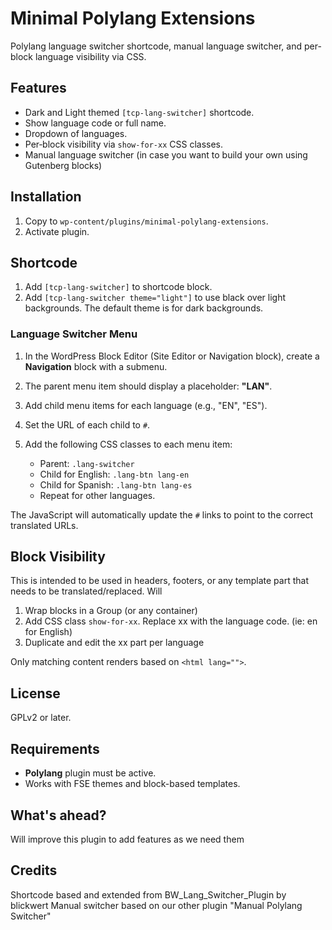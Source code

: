 # Minimal Polylang Extensions
Polylang language switcher shortcode, manual language switcher, and per-block language visibility via CSS.

## Features

- Dark and Light themed `[tcp-lang-switcher]` shortcode.
- Show language code or full name.
- Dropdown of languages.
- Per‐block visibility via `show-for-xx` CSS classes.
- Manual language switcher (in case you want to build your own using Gutenberg blocks)


## Installation

1. Copy to `wp-content/plugins/minimal-polylang-extensions`.
2. Activate plugin.


## Shortcode

1. Add `[tcp-lang-switcher]` to shortcode block.
2. Add `[tcp-lang-switcher theme="light"]` to use black over light backgrounds. The default theme is for dark backgrounds.

### Language Switcher Menu

1. In the WordPress Block Editor (Site Editor or Navigation block), create a **Navigation** block with a submenu.
2. The parent menu item should display a placeholder: **"LAN"**.
3. Add child menu items for each language (e.g., "EN", "ES").
4. Set the URL of each child to `#`.
5. Add the following CSS classes to each menu item:

   - Parent: `.lang-switcher`
   - Child for English: `.lang-btn lang-en`
   - Child for Spanish: `.lang-btn lang-es`
   - Repeat for other languages.

The JavaScript will automatically update the `#` links to point to the correct translated URLs.


## Block Visibility

This is intended to be used in headers, footers, or any template part that needs to be translated/replaced. Will

1. Wrap blocks in a Group (or any container)
2. Add CSS class `show-for-xx`. Replace xx with the language code. (ie: en for English)
3. Duplicate and edit the xx part per language

Only matching content renders based on `<html lang="">`.


## License

GPLv2 or later.


## Requirements

- **Polylang** plugin must be active.
- Works with FSE themes and block-based templates.


## What's ahead?

Will improve this plugin to add features as we need them

## Credits
Shortcode based and extended from BW_Lang_Switcher_Plugin by blickwert
Manual switcher based on our other plugin "Manual Polylang Switcher"

